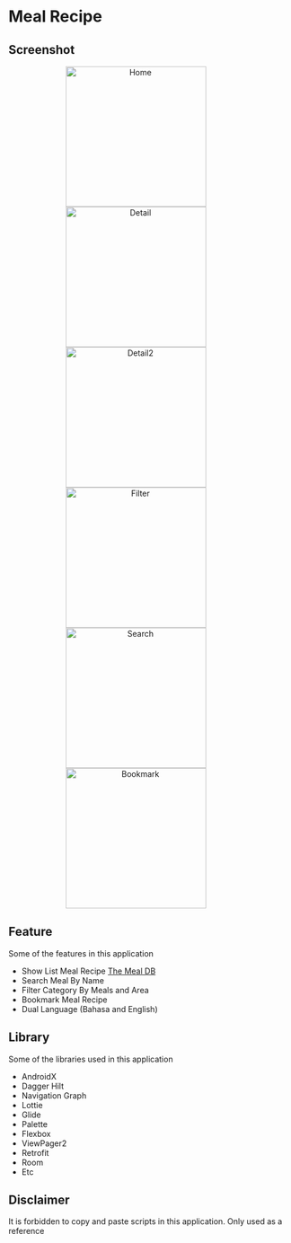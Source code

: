 # Meal Recipe

## Screenshot
<p align="center">
  <img src="/screenshot/Home.png"
        alt="Home"    
        style="margin-right: 50px;"    
        width="250" />
  <img src="/screenshot/Detail.png"
        alt="Detail"    
        style="margin-right: 50px;"    
        width="250" />
  <img src="/screenshot/Detail_2.png"
        alt="Detail2"    
        style="margin-right: 50px;"    
        width="250" />
  <img src="/screenshot/Filter.png"
        alt="Filter"    
        style="margin-right: 50px;"    
        width="250" />
  <img src="/screenshot/Search.png"
        alt="Search"    
        style="margin-right: 50px;"    
        width="250" />
  <img src="/screenshot/Bookmark.png"
        alt="Bookmark"    
        style="margin-right: 50px;"    
        width="250" />    
</p>


## Feature 
Some of the features in this application
- Show List Meal Recipe [The Meal DB](https://www.themealdb.com/)
- Search Meal By Name
- Filter Category By Meals and Area
- Bookmark Meal Recipe
- Dual Language (Bahasa and English)

## Library 
Some of the libraries used in this application
- AndroidX
- Dagger Hilt
- Navigation Graph
- Lottie
- Glide
- Palette
- Flexbox
- ViewPager2
- Retrofit
- Room
- Etc

## Disclaimer 
It is forbidden to copy and paste scripts in this application. Only used as a reference
